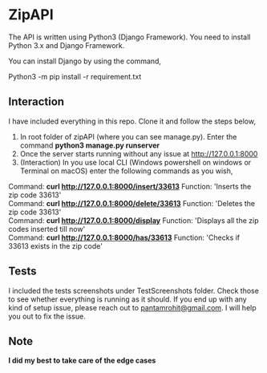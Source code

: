 ZipAPI
======

The API is written using Python3 (Django Framework). You need to install Python 3.x and Django Framework.

You can install Django by using the command,

Python3 -m pip install -r requirement.txt

Interaction
-----

I have included everything in this repo. Clone it and follow the steps below,

1. In root folder of zipAPI (where you can see manage.py). Enter the command **python3 manage.py runserver**
2. Once the server starts running without any issue at http://127.0.0.1:8000
3. (Interaction) In you use local CLI (Windows powershell on windows or Terminal on macOS) enter the following commands as you wish,

Command: **curl http://127.0.0.1:8000/insert/33613** Function: 'Inserts the zip code 33613' <br/>
Command: **curl http://127.0.0.1:8000/delete/33613** Function: 'Deletes the zip code 33613' <br/>
Command: **curl http://127.0.0.1:8000/display** Function: 'Displays all the zip codes inserted till now' <br/>
Command: **curl http://127.0.0.1:8000/has/33613** Function: 'Checks if 33613 exists in the zip code'<br/>

Tests
-----

I included the tests screenshots under TestScreenshots folder. Check those to see whether everything is running as it should. If you end up with any kind of setup issue, please reach out to pantamrohit@gmail.com. I will help you out to fix the issue. 

Note
-----

**I did my best to take care of the edge cases**
